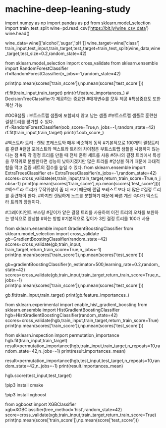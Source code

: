 # machine-deep-leaning-study

import numpy as np
import pandas as pd
from sklearn.model_selection import train_test_split
wine=pd.read_csv('https://bit.ly/wine_csv_data')
wine.head()

wine_data=wine[['alcohol','sugar','pH']]
wine_target=wine['class']
train_input,test_input,train_target,test_target=train_test_split(wine_data,wine_target,test_size=0.2,random_state=42)

from sklearn.model_selection import cross_validate
from sklearn.ensemble import RandomForestClassifier
rf=RandomForestClassifier(n_jobs=-1,random_state=42)

print(np.mean(scores['train_score']),np.mean(scores['test_score']))

rf.fit(train_input,train_target)
print(rf.feature_importances_) # DecisionTreeClassifier가 제공하는 중요한
#매개변수를 모두 제공
#특성중요도 또한 계산 가능

#OOB샘플 : 부트스트랩 샘플에 포함되지 않고 남는 샘플
#부트스트랩 샘플로 훈련한 결정트리를 평가할 수 있다.
rf=RandomForestClassifier(oob_score=True,n_jobs=-1,random_state=42)
rf.fit(train_input,train_target)
print(rf.oob_score_)

#엑스트라 트리 : 랜덤 포레스트와 매우 비슷하게 동작
#기본적으로 100개의 결정트리를 훈련
#랜덤 포레스트와 엑스트라 트리의 차이점은 부트스트랩 샘플을 사용하지 않는다는 점
#즉 각 결정 트리를 만들 때 전체 훈련 세트를 사용
#하나의 결정 트리에서 특성을 무작위로 분할한다면 성능이 낮아지겠지만 많은 트리를
#앙상블 하기 때문에 과대적합을 막고 검증 세트의 점수를 높일 수 있다.
from sklearn.ensemble import ExtraTreesClassifier
et= ExtraTreesClassifier(n_jobs=-1,random_state=42)
scores=cross_validate(et,train_input,train_target,return_train_score=True,n_jobs=-1)
print(np.mean(scores['train_score'],np.mean(scores['test_score'])))
#엑스트라 트리가 무작위성이 좀 더 크기 때문에 랜덤 포레스트보다 더 많은
#결정 트리를 훈련해야 한다.
#하지만 랜덤하게 노드를 분할하기 때문에 빠른 계산 속다가 엑스트라 트리의 장점이다.

#그레이디언트 부스팅
#깊이가 얕은 결정 트리를 사용하여 이전 트리의 오차를 보완하는 방식으로 앙상블
#하는 방법
#기본적으로 깊이가 3인 결정 트리를 100개 사용

from sklearn.ensemble import GradientBoostingClassifier
from sklearn.model_selection import cross_validate
gb=GradientBoostingClassifier(random_state=42)
scores=cross_validate(gb,train_input, train_target,return_train_score=True,n_jobs=-1)
print(np.mean(scores['train_score']),np.mean(scores['test_score']))

gb=gradientBoostingClassifier(n_estimator=500,learning_rate=0.2,random_state=42)
scores=cross_validate(gb,train_input,train_target,return_train_score=True,n_jobs=-1)
print(np.mean(scores['train_score']),np.mean(scores['test_score']))

gb.fit(train_input,train_target)
print(gb.feature_importances_)

from sklearn.experimental import enable_hist_gradient_boosting
from sklearn.ensemble import HistGradientBoostingClassifier
hgb=HistGradientBoostingClassifier(random_state=42)
scores=cross_validate(hgb,train_input,train_target,return_train_score=True)
print(np.mean(scores['train_score']),np.mean(scores['test_score']))

from sklearn.inspection import permutation_importance
hgb.fit(train_input,train_target)
result=permutation_importance(hgb,train_input,train_target,n_repeats=10,random_state=42,n_jobs=-1)
print(result.importances_mean)

result=permutation_importance(hgb,test_input,test_target,n_repeats=10,random_state=42,n_jobs=-1)
print(result.importances_mean)

hgb.score(test_input,test_target)

!pip3 install cmake

!pip3 install xgboost

from xgboost import XGBClassifier
xgb=XGBClassifier(tree_method='hist',random_state=42)
score=cross_validate(xgb,train_input,train_target,return_train_score=True)
print(np.mean(score['train_score']),np.mean(score['test_score']))

